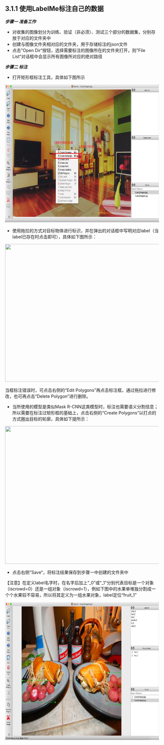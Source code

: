 ## 3.1.1 使用LabelMe标注自己的数据

***步骤一 准备工作***   
- 对收集的图像划分为训练、验证（非必须）、测试三个部分的数据集，分别存放于对应的文件夹中      
- 创建与图像文件夹相对应的文件夹，用于存储标注的json文件
- 点击”Open Dir“按钮，选择需要标注的图像所在的文件夹打开，则”File List“对话框中会显示所有图像所对应的绝对路径      

***步骤二 标注***           
- 打开矩形框标注工具，具体如下图所示     
<div align=center><img width="800" height="450" src="./pics/detection1.png"/></div>   

- 使用拖拉的方式对目标物体进行标识，并在弹出的对话框中写明对应label（当label已存在时点击即可），具体如下图所示：

<div align=center><img width="800" height="450" src="./pics/detection2.gif"/></div>        

当框标注错误时，可点击右侧的“Edit Polygons”再点击标注框，通过拖拉进行修改，也可再点击“Delete Polygon”进行删除。

- 当所使用的模型是类似Mask R-CNN这类模型时，标注也需要语义分割信息；所以需要在标注过矩形框的基础上，点击右侧的“Create Polygons”以打点的方式圈出目标的轮廓，具体如下提所示：
<div align=center><img width="800" height="450" src="./pics/detection3.gif"/></div>        

- 点击右侧”Save“，将标注结果保存到步骤一中创建的文件夹中

【注意】在定义label名字时，在名字后加上“_0”或“_1”分别代表目标是一个对象（iscrowd=0）还是一组对象（iscrowd=1），例如下图中的水果单堆独分割成一个个水果较不容易，所以将其定义为一组水果对象，label定位“fruit_1”         
<div align=center><img width="800" height="450" src="./pics/detection4.png"/></div>   
